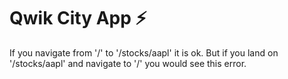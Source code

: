 # Qwik City App ⚡️

If you navigate from '/' to '/stocks/aapl' it is ok. But if you land on '/stocks/aapl' and navigate to '/' you would see this error.